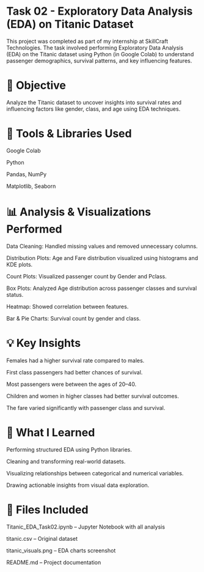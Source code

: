# Task 02 - Exploratory Data Analysis (EDA) on Titanic Dataset
This project was completed as part of my internship at SkillCraft Technologies.
The task involved performing Exploratory Data Analysis (EDA) on the Titanic dataset using Python (in Google Colab) to understand passenger demographics, survival patterns, and key influencing features.

# 📌 Objective
Analyze the Titanic dataset to uncover insights into survival rates and influencing factors like gender, class, and age using EDA techniques.

# 🧰 Tools & Libraries Used
Google Colab

Python

Pandas, NumPy

Matplotlib, Seaborn

# 📊 Analysis & Visualizations Performed
Data Cleaning: Handled missing values and removed unnecessary columns.

Distribution Plots: Age and Fare distribution visualized using histograms and KDE plots.

Count Plots: Visualized passenger count by Gender and Pclass.

Box Plots: Analyzed Age distribution across passenger classes and survival status.

Heatmap: Showed correlation between features.

Bar & Pie Charts: Survival count by gender and class.

# 💡 Key Insights
Females had a higher survival rate compared to males.

First class passengers had better chances of survival.

Most passengers were between the ages of 20–40.

Children and women in higher classes had better survival outcomes.

The fare varied significantly with passenger class and survival.

# 🧠 What I Learned
Performing structured EDA using Python libraries.

Cleaning and transforming real-world datasets.

Visualizing relationships between categorical and numerical variables.

Drawing actionable insights from visual data exploration.

# 📁 Files Included
Titanic_EDA_Task02.ipynb – Jupyter Notebook with all analysis

titanic.csv – Original dataset

titanic_visuals.png – EDA charts screenshot

README.md – Project documentation
